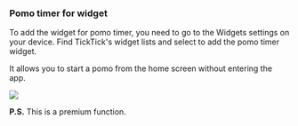 ### Pomo timer for widget

To add the widget for pomo timer, you need to go to the Widgets settings on your device. Find TickTick's widget lists and select to add the pomo timer widget.

It allows you to start a pomo from the home screen without entering the app.

![](../../../images/ticktick-android-app/pomo-timer/DXMW5FGUQAAJLkd.png)

**P.S.** This is a premium function.

